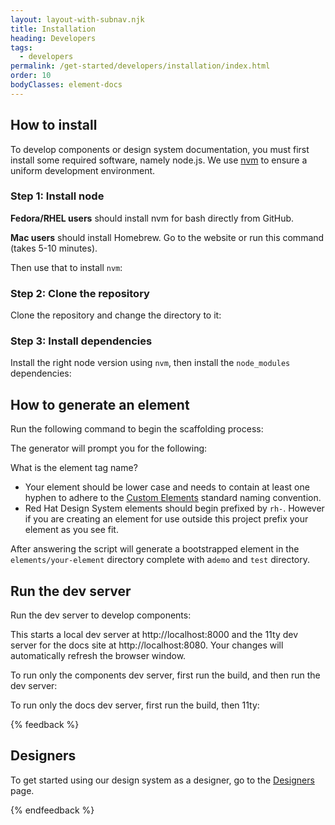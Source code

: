 ```yaml
---
layout: layout-with-subnav.njk
title: Installation
heading: Developers
tags:
  - developers
permalink: /get-started/developers/installation/index.html
order: 10
bodyClasses: element-docs
---
```


## How to install

To develop components or design system documentation, you must first install some required software, namely node.js. We use [nvm](https://github.com/nvm-sh/nvm) to ensure a uniform development environment.

### Step 1: Install node

**Fedora/RHEL users** should install nvm for bash directly from GitHub.

<rh-code-block>
  <script type="text/sample-javascript">
  curl https://raw.githubusercontent.com/creationix/nvm/master/install.sh | bash
  </script>
</rh-code-block>

**Mac users** should install Homebrew. Go to the website or run this command (takes 5-10 minutes).

<rh-code-block>
  <script type="text/sample-javascript">
  /bin/bash -c "$(curl -fsSL
  https://raw.githubusercontent.com/Homebrew/install/HEAD/install.sh)"
  </script>
</rh-code-block>

Then use that to install `nvm`:

<rh-code-block>
  <script type="text/sample-javascript">
  brew install nvm
  </script>
</rh-code-block>

### Step 2: Clone the repository

Clone the repository and change the directory to it:

<rh-code-block>
  <script type="text/sample-javascript">
  git clone git@github.com:redhat-ux/red-hat-design-system
  cd red-hat-design-system
  </script>
</rh-code-block>

### Step 3: Install dependencies

Install the right node version using `nvm`, then install the `node_modules` dependencies:

<rh-code-block>
  <script type="text/sample-javascript">
  nvm use
  npm ci
  </script>
</rh-code-block>

## How to generate an element

Run the following command to begin the scaffolding process:

<rh-code-block>
  <script type="text/sample-javascript">
  npm run new
  </script>
</rh-code-block>

The generator will prompt you for the following:

What is the element tag name?

- Your element should be lower case and needs to contain at least one hyphen to adhere to the [Custom Elements](https://html.spec.whatwg.org/multipage/custom-elements.html) standard naming convention.
- Red Hat Design System elements should begin prefixed by `rh-`.  However if you are creating an element for use outside this project prefix your element as you see fit.

After answering the script will generate a bootstrapped element in the `elements/your-element` directory complete with a`demo` and `test` directory.

## Run the dev server

Run the dev server to develop components:

<rh-code-block>
  <script type="text/sample-javascript">
  npm start
  </script>
</rh-code-block>

This starts a local dev server at http://localhost:8000 and the 11ty dev server for the docs site at http://localhost:8080. Your changes will automatically refresh the browser window.

To run only the components dev server, first run the build, and then run the dev server:

<rh-code-block>
  <script type="text/sample-javascript">
  npm-run-dev
  </script>
</rh-code-block>

To run only the docs dev server, first run the build, then 11ty:

<rh-code-block>
  <script type="text/sample-javascript">
  npm run build
  npx eleventy --serve --incremental
  </script>
</rh-code-block>

{% feedback %}
  <h2>Designers</h2>
  <p>To get started using our design system as a designer, go to the <a href="get-started/designers">Designers</a> page.</p>
{% endfeedback %}